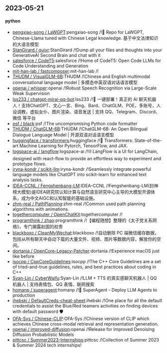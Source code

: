 ## 2023-05-21

#### python
* [pengxiao-song / LaWGPT](https://github.com/pengxiao-song/LaWGPT):pengxiao-song /!🎉
Repo for LaWGPT, Chinese-Llama tuned with Chinese Legal knowledge. 基于中文法律知识的大语言模型
* [StanGirard / quivr](https://github.com/StanGirard/quivr):StanGirard /!Dump all your files and thoughts into your GenerativeAI Second Brain and chat with it
* [salesforce / CodeT5](https://github.com/salesforce/CodeT5):salesforce /!Home of CodeT5: Open Code LLMs for Code Understanding and Generation
* [mit-han-lab / fastcomposer](https://github.com/mit-han-lab/fastcomposer):mit-han-lab /!
* [THUDM / VisualGLM-6B](https://github.com/THUDM/VisualGLM-6B):THUDM /!Chinese and English multimodal conversational language model | 多模态中英双语对话语言模型
* [openai / whisper](https://github.com/openai/whisper):openai /!Robust Speech Recognition via Large-Scale Weak Supervision
* [lss233 / chatgpt-mirai-qq-bot](https://github.com/lss233/chatgpt-mirai-qq-bot):lss233 /!🚀
一键部署！真正的 AI 聊天机器人！支持ChatGPT、文心一言、Bing、Bard、ChatGLM、POE，多账号，人设调教，虚拟女仆、图片渲染、语音发送 | 支持 QQ、Telegram、Discord、微信 等平台
* [psf / black](https://github.com/psf/black):psf /!The uncompromising Python code formatter
* [THUDM / ChatGLM-6B](https://github.com/THUDM/ChatGLM-6B):THUDM /!ChatGLM-6B: An Open Bilingual Dialogue Language Model | 开源双语对话语言模型
* [huggingface / transformers](https://github.com/huggingface/transformers):huggingface /!🤗
Transformers: State-of-the-art Machine Learning for Pytorch, TensorFlow, and JAX.
* [logspace-ai / langflow](https://github.com/logspace-ai/langflow):logspace-ai /!⛓️
LangFlow is a UI for LangChain, designed with react-flow to provide an effortless way to experiment and prototype flows.
* [iryna-kondr / scikit-llm](https://github.com/iryna-kondr/scikit-llm):iryna-kondr /!Seamlessly integrate powerful language models like ChatGPT into scikit-learn for enhanced text analysis tasks.
* [IDEA-CCNL / Fengshenbang-LM](https://github.com/IDEA-CCNL/Fengshenbang-LM):IDEA-CCNL /!Fengshenbang-LM(封神榜大模型)是IDEA研究院认知计算与自然语言研究中心主导的大模型开源体系，成为中文AIGC和认知智能的基础设施。
* [zhm-real / PathPlanning](https://github.com/zhm-real/PathPlanning):zhm-real /!Common used path planning algorithms with animations.
* [togethercomputer / OpenChatKit](https://github.com/togethercomputer/OpenChatKit):togethercomputer /!
* [programthink / zhao](https://github.com/programthink/zhao):programthink /!【编程随想】整理的《太子党关系网络》，专门揭露赵国的权贵
* [blackboxo / CleanMyWechat](https://github.com/blackboxo/CleanMyWechat):blackboxo /!自动删除 PC 端微信缓存数据，包括从所有聊天中自动下载的大量文件、视频、图片等数据内容，解放你的空间。
* [dortania / OpenCore-Legacy-Patcher](https://github.com/dortania/OpenCore-Legacy-Patcher):dortania /!Experience macOS just like before
* [isocpp / CppCoreGuidelines](https://github.com/isocpp/CppCoreGuidelines):isocpp /!The C++ Core Guidelines are a set of tried-and-true guidelines, rules, and best practices about coding in C++
* [Syan-Lin / CyberWaifu](https://github.com/Syan-Lin/CyberWaifu):Syan-Lin /!LLM + TTS 的真实感聊天机器人 | QQ 机器人 | 支持表情包、QQ 表情、联网搜索
* [homanp / superagent](https://github.com/homanp/superagent):homanp /!🥷
SuperAgent - Deploy LLM Agents to production
* [ihebski / DefaultCreds-cheat-sheet](https://github.com/ihebski/DefaultCreds-cheat-sheet):ihebski /!One place for all the default credentials to assist the Blue/Red teamers activities on finding devices with default password
🛡️
* [OFA-Sys / Chinese-CLIP](https://github.com/OFA-Sys/Chinese-CLIP):OFA-Sys /!Chinese version of CLIP which achieves Chinese cross-modal retrieval and representation generation.
* [openai / improved-diffusion](https://github.com/openai/improved-diffusion):openai /!Release for Improved Denoising Diffusion Probabilistic Models
* [pittcsc / Summer2023-Internships](https://github.com/pittcsc/Summer2023-Internships):pittcsc /!Collection of Summer 2023 & Summer 2024 tech internships!
